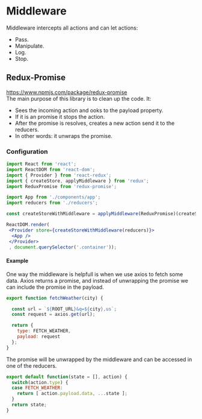 # Middleware 
Middleware intercepts all actions and can let actions:
- Pass.
- Manipulate.
- Log.
- Stop.

## Redux-Promise
https://www.npmjs.com/package/redux-promise </br>
The main purpose of this library is to clean up the code. It:
- Sees the incoming action and ooks to the payload property.
- If it is an promise it  stops the action.
- After the promise is resolves, creates a new action send it to the reducers.
- In other words: it unwraps the promise.

### Configuration 
```jsx
import React from 'react';
import ReactDOM from 'react-dom';
import { Provider } from 'react-redux';
import { createStore, applyMiddleware } from 'redux';
import ReduxPromise from 'redux-promise';

import App from './components/app';
import reducers from './reducers';

const createStoreWithMiddleware = applyMiddleware(ReduxPromise)(createStore);

ReactDOM.render(
 <Provider store={createStoreWithMiddleware(reducers)}>
  <App />
 </Provider>
 , document.querySelector('.container'));
```
#### Example
One way the middleware is helpfull is when we use axios to fetch some data. Axios returns a promise, and instead of unwrapping the promise we can include the promise in the payload. 
```jsx
export function fetchWeather(city) {

  const url = `${ROOT_URL}&q=${city},us`;
  const request = axios.get(url);

  return {
    type: FETCH_WEATHER,
    payload: request
  };
}
```
The promise will be unwrapped by the middleware and can be accessed in one of the reducers. 
```jsx
export default function(state = [], action) {
  switch(action.type) {
  case FETCH_WEATHER:
    return [ action.payload.data, ...state ];
  }
  return state;
}
```
